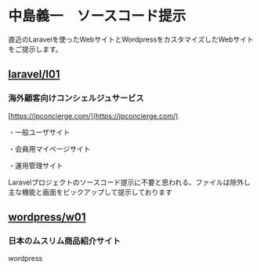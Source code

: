 # 中島義一　ソースコード提示

直近のLaravelを使ったWebサイトとWordpressをカスタマイズしたWebサイトをご提示します。

## [laravel/l01](https://github.com/nakashima0528/nakashima2024/tree/main/laravel/l01)

### 海外顧客向けコンシェルジュサービス
[https://jpconcierge.com/](https://jpconcierge.com/)

・一般ユーザサイト

・会員用マイページサイト

・運用管理サイト

Laravelプロジェクトのソースコード提示に不要と思われる、ファイルは除外し主な機能と画面をピックアップして提示しております

## [wordpress/w01](https://github.com/nakashima0528/nakashima2024/tree/main/wordpress/w01)

### 日本のムスリム商品紹介サイト

wordpress 
